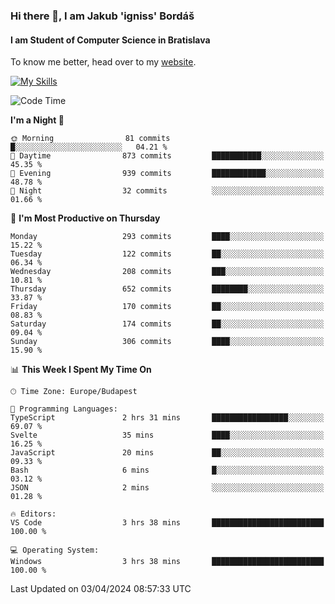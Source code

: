 ### Hi there 👋, I am Jakub 'igniss' Bordáš

#### I am Student of Computer Science in Bratislava
To know me better, head over to my [website](https://bordas.sk).

[![My Skills](https://skillicons.dev/icons?i=js,html,css,figma,svelte,java,kotlin,python,postgresql,typescript,nest,nodejs)](https://bordas.sk)


<!--START_SECTION:waka-->
![Code Time](http://img.shields.io/badge/Code%20Time-1%2C452%20hrs%2058%20mins-blue)

**I'm a Night 🦉** 

```text
🌞 Morning                81 commits          █░░░░░░░░░░░░░░░░░░░░░░░░   04.21 % 
🌆 Daytime                873 commits         ███████████░░░░░░░░░░░░░░   45.35 % 
🌃 Evening                939 commits         ████████████░░░░░░░░░░░░░   48.78 % 
🌙 Night                  32 commits          ░░░░░░░░░░░░░░░░░░░░░░░░░   01.66 % 
```
📅 **I'm Most Productive on Thursday** 

```text
Monday                   293 commits         ████░░░░░░░░░░░░░░░░░░░░░   15.22 % 
Tuesday                  122 commits         ██░░░░░░░░░░░░░░░░░░░░░░░   06.34 % 
Wednesday                208 commits         ███░░░░░░░░░░░░░░░░░░░░░░   10.81 % 
Thursday                 652 commits         ████████░░░░░░░░░░░░░░░░░   33.87 % 
Friday                   170 commits         ██░░░░░░░░░░░░░░░░░░░░░░░   08.83 % 
Saturday                 174 commits         ██░░░░░░░░░░░░░░░░░░░░░░░   09.04 % 
Sunday                   306 commits         ████░░░░░░░░░░░░░░░░░░░░░   15.90 % 
```


📊 **This Week I Spent My Time On** 

```text
🕑︎ Time Zone: Europe/Budapest

💬 Programming Languages: 
TypeScript               2 hrs 31 mins       █████████████████░░░░░░░░   69.07 % 
Svelte                   35 mins             ████░░░░░░░░░░░░░░░░░░░░░   16.25 % 
JavaScript               20 mins             ██░░░░░░░░░░░░░░░░░░░░░░░   09.33 % 
Bash                     6 mins              █░░░░░░░░░░░░░░░░░░░░░░░░   03.12 % 
JSON                     2 mins              ░░░░░░░░░░░░░░░░░░░░░░░░░   01.28 % 

🔥 Editors: 
VS Code                  3 hrs 38 mins       █████████████████████████   100.00 % 

💻 Operating System: 
Windows                  3 hrs 38 mins       █████████████████████████   100.00 % 
```


 Last Updated on 03/04/2024 08:57:33 UTC
<!--END_SECTION:waka-->
